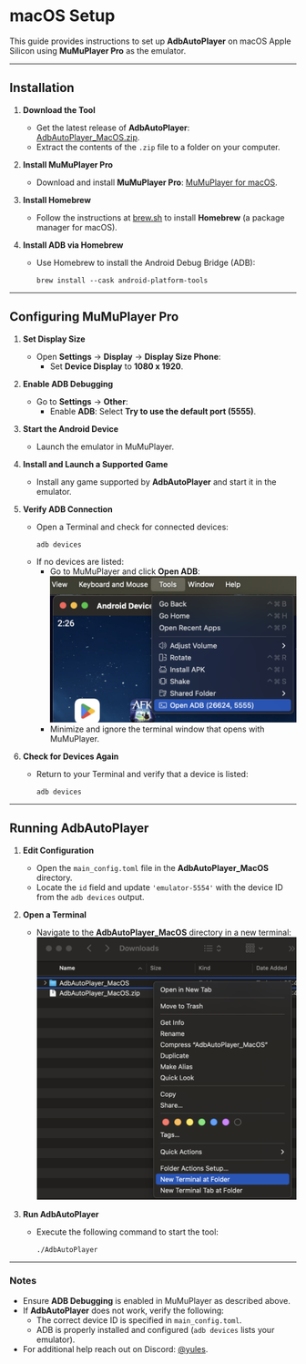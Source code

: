 # macOS Setup

This guide provides instructions to set up **AdbAutoPlayer** on macOS Apple Silicon using **MuMuPlayer Pro** as the emulator.

---

## Installation

1. **Download the Tool**  
   - Get the latest release of **AdbAutoPlayer**:  
     [AdbAutoPlayer_MacOS.zip](https://github.com/yulesxoxo/AdbAutoPlayer/releases/latest).  
   - Extract the contents of the `.zip` file to a folder on your computer.

2. **Install MuMuPlayer Pro**  
   - Download and install **MuMuPlayer Pro**: [MuMuPlayer for macOS](https://www.mumuplayer.com/mac/).

3. **Install Homebrew**  
   - Follow the instructions at [brew.sh](https://brew.sh/) to install **Homebrew** (a package manager for macOS).

4. **Install ADB via Homebrew**  
   - Use Homebrew to install the Android Debug Bridge (ADB):  
     ```shell
     brew install --cask android-platform-tools
     ```

---

## Configuring MuMuPlayer Pro

1. **Set Display Size**  
   - Open **Settings** → **Display** → **Display Size Phone**:  
     - Set **Device Display** to **1080 x 1920**.

2. **Enable ADB Debugging**  
   - Go to **Settings** → **Other**:  
     - Enable **ADB**: Select **Try to use the default port (5555)**.

3. **Start the Android Device**  
   - Launch the emulator in MuMuPlayer.

4. **Install and Launch a Supported Game**  
   - Install any game supported by **AdbAutoPlayer** and start it in the emulator.

5. **Verify ADB Connection**  
   - Open a Terminal and check for connected devices:  
     ```shell
     adb devices
     ```
   - If no devices are listed:  
     - Go to MuMuPlayer and click **Open ADB**:  
       ![Open ADB in MuMuPlayer](images/mumu_player_open_adb.png)  
     - Minimize and ignore the terminal window that opens with MuMuPlayer.

6. **Check for Devices Again**  
   - Return to your Terminal and verify that a device is listed:  
     ```shell
     adb devices
     ```

---

## Running AdbAutoPlayer

1. **Edit Configuration**  
   - Open the `main_config.toml` file in the **AdbAutoPlayer_MacOS** directory.  
   - Locate the `id` field and update `'emulator-5554'` with the device ID from the `adb devices` output.

2. **Open a Terminal**  
   - Navigate to the **AdbAutoPlayer_MacOS** directory in a new terminal:  
     ![Open Terminal in Folder](images/new_terminal_at_folder.png)

3. **Run AdbAutoPlayer**  
   - Execute the following command to start the tool:  
     ```shell
     ./AdbAutoPlayer
     ```

---

### Notes

- Ensure **ADB Debugging** is enabled in MuMuPlayer as described above.  
- If **AdbAutoPlayer** does not work, verify the following:
  - The correct device ID is specified in `main_config.toml`.
  - ADB is properly installed and configured (`adb devices` lists your emulator).  
- For additional help reach out on Discord: [@yules](https://discord.com/users/518169167048998913).
